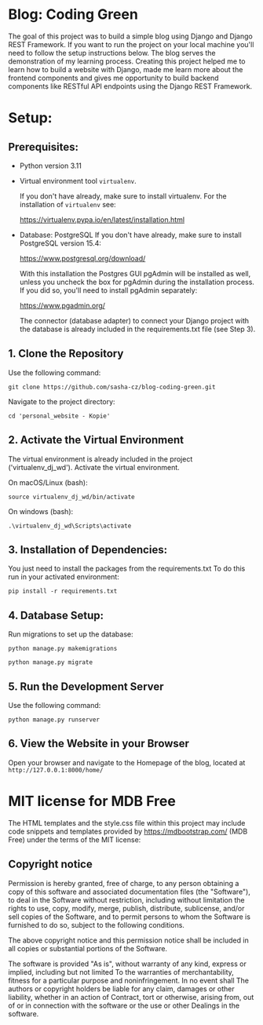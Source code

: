 # Blog: Coding Green

The goal of this project was to build a simple blog using Django and Django REST Framework. If you want to run the project on your local machine you'll need to follow the setup instructions below. The blog serves the demonstration of my learning process.
Creating this project helped me to learn how to build a website with Django, made me learn more about the frontend components and gives me opportunity to build backend components like RESTful API endpoints using the Django REST Framework.

# Setup: 

## Prerequisites:

- Python version 3.11

- Virtual environment tool `virtualenv`.

  If you don't have already, make sure to install virtualenv. For the installation of `virtualenv` see:
  
  https://virtualenv.pypa.io/en/latest/installation.html

- Database: PostgreSQL
  If you don't have already, make sure to install PostgreSQL version 15.4:

  https://www.postgresql.org/download/

  With this installation the Postgres GUI pgAdmin will be installed as well, unless you uncheck the box for pgAdmin during the installation process. If you did so, you'll need to install pgAdmin separately:

  https://www.pgadmin.org/
 
  The connector (database adapter) to connect your Django project with the database is already included in the requirements.txt file (see Step 3).
  

## 1. Clone the Repository
  Use the following command:
   
  `git clone https://github.com/sasha-cz/blog-coding-green.git`
  
  Navigate to the project directory:

  `cd 'personal_website - Kopie'`

## 2. Activate the Virtual Environment
   
 The virtual environment is already included in the project ('virtualenv_dj_wd'). Activate the virtual environment.

  On macOS/Linux (bash):

  `source virtualenv_dj_wd/bin/activate`
  
  On windows (bash):

`.\virtualenv_dj_wd\Scripts\activate`

## 3. Installation of Dependencies:
   
  You just need to install the packages from the requirements.txt
  To do this run in your activated environment:

  `pip install -r requirements.txt`

## 4. Database Setup:

  Run migrations to set up the database:

   `python manage.py makemigrations`

   `python manage.py migrate`


## 5. Run the Development Server

  Use the following command:

   `python manage.py runserver`

## 6. View the Website in your Browser

  Open your browser and navigate to the Homepage of the blog, located at `http://127.0.0.1:8000/home/`

# MIT license for MDB Free
The HTML templates and the style.css file within this project may include code snippets and templates provided by https://mdbootstrap.com/ (MDB Free) under the terms of the MIT license:

## Copyright notice

Permission is hereby granted, free of charge, to any person obtaining a copy of this software and associated documentation files (the "Software"), to deal in the Software without restriction, including without limitation the rights to use, copy, modify, merge, publish, distribute, sublicense, and/or sell copies of the Software, and to permit persons to whom the Software is furnished to do so, subject to the following conditions.

The above copyright notice and this permission notice shall be included in all copies or substantial portions of the Software.

The software is provided "As is", without warranty of any kind, express or implied, including but not limited To the warranties of merchantability, fitness for a particular purpose and noninfringement. In no event shall The authors or copyright holders be liable for any claim, damages or other liability, whether in an action of Contract, tort or otherwise, arising from, out of or in connection with the software or the use or other Dealings in the software.



  
